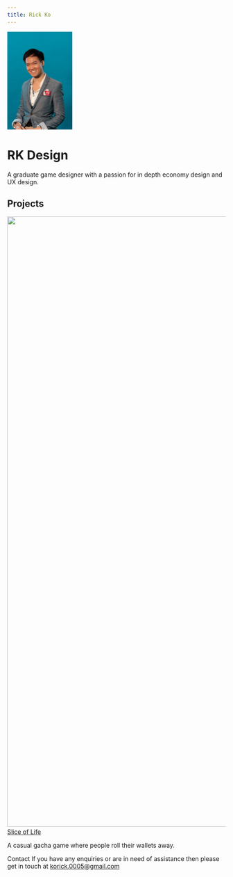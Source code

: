```yaml
---
title: Rick Ko
---
```


<img align="centre" width="150.25" height="225" src="https://raw.githubusercontent.com/KoRick95/rkdesign/main/RickKo.png" alt="This is me">

<h1>RK Design</h1>
A graduate game designer with a passion for in depth economy design and UX design.

<h2>Projects</h2>
<img align="centre" width="992.2" height="1403.2" src="https://github.com/KoRick95/sliceoflifeweb/blob/main/SliceofLife.jpg?raw=true">
<a href="http://sliceoflife.com.au/"> Slice of Life</a>

A casual gacha game where people roll their wallets away. <br>

Contact
If you have any enquiries or are in need of assistance then please get in touch at [korick.0005@gmail.com](mailto:korick.0005@gmail.com)
